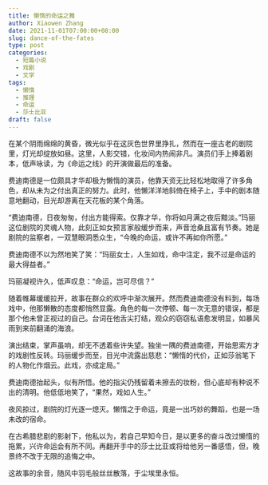```yaml
---
title: 懒惰的命运之舞
author: Xiaowen Zhang
date: 2021-11-01T07:00:00+08:00
slug: dance-of-the-fates
type: post
categories:
  - 短篇小说
  - 戏剧
  - 文学
tags:
  - 懒惰
  - 推理
  - 命运
  - 莎士比亚
draft: false
---
```


在某个阴雨绵绵的黄昏，微光似乎在这灰色世界里挣扎，然而在一座古老的剧院里，灯光却绽放如昼。这里，人影交错，化妆间内热闹非凡。演员们手上捧着剧本，低声咏读，为《命运之线》的开演做最后的准备。

费迪南德是一位颇具才华却极为懒惰的演员，他靠天资无比轻松地取得了许多角色，却从未为之付出真正的努力。此时，他懒洋洋地斜倚在椅子上，手中的剧本随意地翻动，目光却游离在天花板的某个角落。

“费迪南德，日夜匆匆，付出方能得索。仅靠才华，你将如月满之夜后黯淡。”玛丽这位剧院的灵魂人物，此刻正如女预言家般缓步而来，声音沧桑且富有节奏。她是剧院的监察者，一双慧眼洞悉众生，“今晚的命运，或许不再如你所愿。”

费迪南德不以为然地笑了笑：“玛丽女士，人生如戏，命中注定，我不过是命运的最大得益者。”

玛丽凝视许久，低声叹息：“命运，岂可尽信？”

随着帷幕缓缓拉开，故事在群众的欢呼中渐次展开。然而费迪南德没有料到，每场戏中，他那懒散的态度都悄然显露。角色的每一次停顿、每一次无意的错误，都是那个他未曾正视过的自己。台词在他舌尖打结，观众的窃窃私语愈发明显，如暴风雨到来前翻涌的海浪。

演出结束，掌声虽响，却无不透着些许失望。独坐一隅的费迪南德，开始思索方才的戏剧性反转。玛丽缓步而至，目光中流露出慈悲：“懒惰的代价，正如莎翁笔下的人物化作烟云。此戏，亦成定局。”

费迪南德抬起头，似有所悟。他的指尖仍残留着未擦去的妆粉，但心底却有种说不出的清明。他低低地笑了，“果然，戏如人生。”

夜风掠过，剧院的灯光逐一熄灭。懒惰之于命运，竟是一出巧妙的舞蹈，也是一场未改的宿命。

在古希腊悲剧的影射下，他私以为，若自己早知今日，是以更多的奋斗改过懒惰的拖累，兴许命运会有所不同。再翻开手中的莎士比亚或将给他另一番感悟，但，晚景终不改于无限的追悔之中。

这故事的余音，随风中羽毛般丝丝散落，于尘埃里永恒。